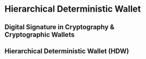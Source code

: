 # Hierarchical Deterministic Wallet

## Digital Signature in Cryptography & Cryptographic Wallets

## Hierarchical Deterministic Wallet (HDW)
